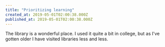 ```yaml
---
title: "Prioritizing learning"
created_at: 2019-05-01T02:00:38.000Z
published_at: 2019-05-01T02:00:38.000Z
---
```

The library is a wonderful place. I used it quite a bit in college, but as I've gotten older I have visited libraries less and less.
